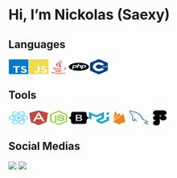 # Hi, I’m Nickolas (Saexy)

<!--<div align="center">
  <a href="https://github.com/Saexy">
  <img height="180em" src="https://github-readme-stats.vercel.app/api?username=saexy&show_icons=true&theme=gruvbox&include_all_commits=true&count_private=true"/>
  <img height="180em" src="https://github-readme-stats.vercel.app/api/top-langs/?username=saexy&layout=compact&langs_count=7&theme=gruvbox"/>
</div>-->
## Languages
<div style="display: flex;"><br>
  <img align="center" alt=" Nickolas-Js" height="30" width="40" src="https://raw.githubusercontent.com/devicons/devicon/master/icons/typescript/typescript-plain.svg">
  <img align="center" alt=" Nickolas-Js" height="30" width="40" src="https://raw.githubusercontent.com/devicons/devicon/master/icons/javascript/javascript-plain.svg">
  <img align="center" alt="Nickolas-React" height="30" width="40" src="https://raw.githubusercontent.com/devicons/devicon/master/icons/java/java-plain.svg">
  <img align="center" alt="Nickolas-React" height="30" width="40" src="https://raw.githubusercontent.com/devicons/devicon/master/icons/php/php-plain.svg">
  <img align="center" alt="Nickolas-React" height="30" width="40" src="https://raw.githubusercontent.com/devicons/devicon/master/icons/cplusplus/cplusplus-plain.svg">
</div>

## Tools
<div style="display: flex;"><br>
  <img align="center" alt="tool" height="30" width="40" src="https://raw.githubusercontent.com/devicons/devicon/master/icons/react/react-original.svg">
  <img align="center" alt="tool" height="30" width="40" src="https://raw.githubusercontent.com/devicons/devicon/master/icons/angularjs/angularjs-plain.svg">
  <img align="center" alt="tool" height="30" width="40" src="https://raw.githubusercontent.com/devicons/devicon/master/icons/nodejs/nodejs-plain.svg">
  <img align="center" alt="tool" height="30" width="40" src="https://raw.githubusercontent.com/devicons/devicon/master/icons/bootstrap/bootstrap-plain.svg">
  <img align="center" alt="tool" height="30" width="40" src="https://raw.githubusercontent.com/devicons/devicon/master/icons/materialui/materialui-plain.svg">
  <img align="center" alt="tool" height="30" width="40" src="https://raw.githubusercontent.com/devicons/devicon/master/icons/firebase/firebase-plain.svg">
  <img align="center" alt="tool" height="30" width="40" src="https://raw.githubusercontent.com/devicons/devicon/master/icons/mysql/mysql-plain.svg">
  <img align="center" alt="tool" height="30" width="40" src="https://raw.githubusercontent.com/devicons/devicon/master/icons/figma/figma-plain.svg">
</div>

## Social Medias
 
<div> 
  <a href = "mailto:nickolasveiga@gmail.com"><img src="https://img.shields.io/badge/-Gmail-%23333?style=for-the-badge&logo=gmail" target="_blank"></a>
  <a href="https://www.linkedin.com/in/nickolas-veiga-b20a66200/" target="_blank"><img src="https://img.shields.io/badge/-LinkedIn-%230077B5?style=for-the-badge&logo=linkedin&logoColor=white" target="_blank"></a> 
</div>
